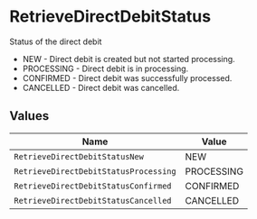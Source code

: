 # RetrieveDirectDebitStatus

Status of the direct debit
* NEW - Direct debit is created but not started processing.
* PROCESSING - Direct debit is in processing.
* CONFIRMED - Direct debit was successfully processed.
* CANCELLED - Direct debit was cancelled.


## Values

| Name                                  | Value                                 |
| ------------------------------------- | ------------------------------------- |
| `RetrieveDirectDebitStatusNew`        | NEW                                   |
| `RetrieveDirectDebitStatusProcessing` | PROCESSING                            |
| `RetrieveDirectDebitStatusConfirmed`  | CONFIRMED                             |
| `RetrieveDirectDebitStatusCancelled`  | CANCELLED                             |